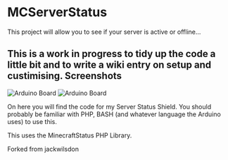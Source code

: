 MCServerStatus
==============
This project will allow you to see if your server is active or offline...

This is a work in progress to tidy up the code a little bit and to write a wiki entry on setup and custimising.
Screenshots
-----------
![Arduino Board](http://i.imgur.com/7aaPa.jpg "Server Status Shield")
![Arduino Board](http://i.imgur.com/3OOov.jpg "Server Status Shield")

On here you will find the code for my Server Status Shield. You should probably be familiar with PHP, BASH (and whatever language the Arduino uses) to use this.

This uses the MinecraftStatus PHP Library.

Forked from jackwilsdon
